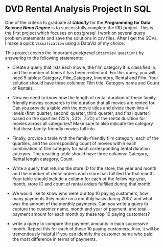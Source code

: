 # DVD Rental Analysis Project In SQL

One of the criteria to graduate  at ***Udacity*** for the **Programming for
Data Science _Nano Degree_** is to successfully complete the IRD project.
This is the first project which focuses on _postgresql_. I work on several query
problem statements and save the solutions in csv files. After i get the SCVs,
I make a quick `Visualization` using a DataViz of my choice.

This project covers the important _postgresql_ `interview questions` by answering
to the following statements:

- Create a query that lists each movie, the film category it is classified in, and
the number of times it has been rented out. For this query, you will need 5 tables:
Category, Film_Category, Inventory, Rental and Film. Your solution should have three columns:
Film title, Category name and Count of Rentals.

- Now we need to know how the length of rental duration of these family-friendly
movies compares to the duration that all movies are rented for. Can you provide a table with
the movie titles and divide them into 4 levels (first_quarter, second_quarter,
third_quarter, and final_quarter) based on the quartiles (25%, 50%, 75%) of the rental
duration for movies across all categories? Make sure to also indicate the
category that these family-friendly movies fall into.

- Finally, provide a table with the family-friendly film category, each of the
quartiles, and the corresponding count of movies within each combination of film
category for each corresponding rental duration category. The resulting table
should have three columns: Category, Rental length category, Count

- Write a query that returns the store ID for the store, the year and month and
the number of rental orders each store has fulfilled for that month. Your table
should include a column for each of the following: year, month, store ID and
count of rental orders fulfilled during that month.

- We would like to know who were our top 10 paying customers, how many payments
they made on a monthly basis during 2007, and what was the amount of the monthly
payments. Can you write a query to capture the customer name, month and year of
payment, and total payment amount for each month by these top 10 paying customers?

- write a query to compare the payment amounts in each successive month.
Repeat this for each of these 10 paying customers. Also, it will be tremendously
helpful if you can identify the customer name who paid the most difference in terms
of payments.
